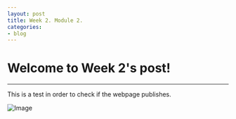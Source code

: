 ```yaml
---
layout: post
title: Week 2. Module 2.
categories:
- blog
---
```


# Welcome to Week 2's post!

---
This is a test in order to check if the webpage publishes.

![Image]([assets/Rstudio.png](https://github.com/ScottAustinYoung/scottaustinyoung.github.io/blob/master/_posts/Rstudio.png))
